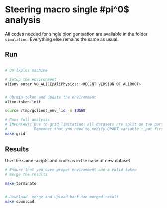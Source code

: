 Steering macro single #pi^0$ analysis
=============================

All codes needed for single pion generation are available in the folder `simulation`. 
Everything else remains the same as usual. 

## Run

```bash

# On lxplus machine

# Setup the environment
alienv enter VO_ALICE@AliPhysics::<RECENT VERSION OF ALIROOT>


# Obrain token and update the environment
alien-token-init

source /tmp/gclient_env_`id -u $USER`

# Runs full analysis
# IMPORTANT: Due to grid limitations all datasets are split on two parts
#            Remember that you need to modify DPART variable : put first or second.
make grid
```

## Results
Use the same scripts and code as in the case of new dataset.


```bash
# Ensure that you have proper environment and a valid token
# merge the results 

make terminate 


# Download, merge and upload back the merged result
make download
```



